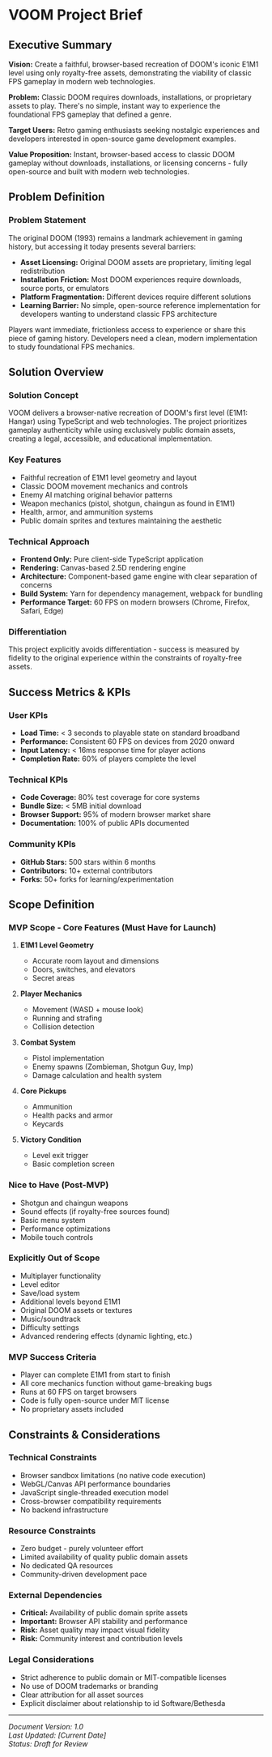 # VOOM Project Brief

## Executive Summary

**Vision:** Create a faithful, browser-based recreation of DOOM's iconic E1M1 level using only royalty-free assets, demonstrating the viability of classic FPS gameplay in modern web technologies.

**Problem:** Classic DOOM requires downloads, installations, or proprietary assets to play. There's no simple, instant way to experience the foundational FPS gameplay that defined a genre.

**Target Users:** Retro gaming enthusiasts seeking nostalgic experiences and developers interested in open-source game development examples.

**Value Proposition:** Instant, browser-based access to classic DOOM gameplay without downloads, installations, or licensing concerns - fully open-source and built with modern web technologies.

## Problem Definition

### Problem Statement

The original DOOM (1993) remains a landmark achievement in gaming history, but accessing it today presents several barriers:

- **Asset Licensing:** Original DOOM assets are proprietary, limiting legal redistribution
- **Installation Friction:** Most DOOM experiences require downloads, source ports, or emulators
- **Platform Fragmentation:** Different devices require different solutions
- **Learning Barrier:** No simple, open-source reference implementation for developers wanting to understand classic FPS architecture

Players want immediate, frictionless access to experience or share this piece of gaming history. Developers need a clean, modern implementation to study foundational FPS mechanics.

## Solution Overview

### Solution Concept

VOOM delivers a browser-native recreation of DOOM's first level (E1M1: Hangar) using TypeScript and web technologies. The project prioritizes gameplay authenticity while using exclusively public domain assets, creating a legal, accessible, and educational implementation.

### Key Features
- Faithful recreation of E1M1 level geometry and layout
- Classic DOOM movement mechanics and controls
- Enemy AI matching original behavior patterns
- Weapon mechanics (pistol, shotgun, chaingun as found in E1M1)
- Health, armor, and ammunition systems
- Public domain sprites and textures maintaining the aesthetic

### Technical Approach
- **Frontend Only:** Pure client-side TypeScript application
- **Rendering:** Canvas-based 2.5D rendering engine
- **Architecture:** Component-based game engine with clear separation of concerns
- **Build System:** Yarn for dependency management, webpack for bundling
- **Performance Target:** 60 FPS on modern browsers (Chrome, Firefox, Safari, Edge)

### Differentiation
This project explicitly avoids differentiation - success is measured by fidelity to the original experience within the constraints of royalty-free assets.

## Success Metrics & KPIs

### User KPIs
- **Load Time:** < 3 seconds to playable state on standard broadband
- **Performance:** Consistent 60 FPS on devices from 2020 onward
- **Input Latency:** < 16ms response time for player actions
- **Completion Rate:** 60% of players complete the level

### Technical KPIs
- **Code Coverage:** 80% test coverage for core systems
- **Bundle Size:** < 5MB initial download
- **Browser Support:** 95% of modern browser market share
- **Documentation:** 100% of public APIs documented

### Community KPIs
- **GitHub Stars:** 500 stars within 6 months
- **Contributors:** 10+ external contributors
- **Forks:** 50+ forks for learning/experimentation

## Scope Definition

### MVP Scope - Core Features (Must Have for Launch)

1. **E1M1 Level Geometry**
   - Accurate room layout and dimensions
   - Doors, switches, and elevators
   - Secret areas

2. **Player Mechanics**
   - Movement (WASD + mouse look)
   - Running and strafing
   - Collision detection

3. **Combat System**
   - Pistol implementation
   - Enemy spawns (Zombieman, Shotgun Guy, Imp)
   - Damage calculation and health system

4. **Core Pickups**
   - Ammunition
   - Health packs and armor
   - Keycards

5. **Victory Condition**
   - Level exit trigger
   - Basic completion screen

### Nice to Have (Post-MVP)
- Shotgun and chaingun weapons
- Sound effects (if royalty-free sources found)
- Basic menu system
- Performance optimizations
- Mobile touch controls

### Explicitly Out of Scope
- Multiplayer functionality
- Level editor
- Save/load system
- Additional levels beyond E1M1
- Original DOOM assets or textures
- Music/soundtrack
- Difficulty settings
- Advanced rendering effects (dynamic lighting, etc.)

### MVP Success Criteria
- Player can complete E1M1 from start to finish
- All core mechanics function without game-breaking bugs
- Runs at 60 FPS on target browsers
- Code is fully open-source under MIT license
- No proprietary assets included

## Constraints & Considerations

### Technical Constraints
- Browser sandbox limitations (no native code execution)
- WebGL/Canvas API performance boundaries
- JavaScript single-threaded execution model
- Cross-browser compatibility requirements
- No backend infrastructure

### Resource Constraints
- Zero budget - purely volunteer effort
- Limited availability of quality public domain assets
- No dedicated QA resources
- Community-driven development pace

### External Dependencies
- **Critical:** Availability of public domain sprite assets
- **Important:** Browser API stability and performance
- **Risk:** Asset quality may impact visual fidelity
- **Risk:** Community interest and contribution levels

### Legal Considerations
- Strict adherence to public domain or MIT-compatible licenses
- No use of DOOM trademarks or branding
- Clear attribution for all asset sources
- Explicit disclaimer about relationship to id Software/Bethesda

---

*Document Version: 1.0*  
*Last Updated: [Current Date]*  
*Status: Draft for Review*